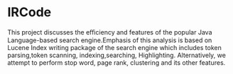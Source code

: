 # IRCode
This project discusses the eﬃciency and features of the popular Java Language-based search engine.Emphasis of this analysis is based on Lucene Index writing package of the search engine which includes token parsing,token scanning, indexing,searching, Highlighting. Alternatively, we attempt to perform stop word, page rank, clustering and its other features.
